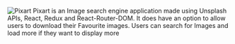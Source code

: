 ![Pixart](https://github.com/[username]/[reponame]/blob/[branch]/image.jpg?raw=true)
Pixart is an Image search engine application made using Unsplash APIs, React, Redux and React-Router-DOM. It does have an option to allow users to download their Favourite images. Users can search for Images and load more if they want to display more
